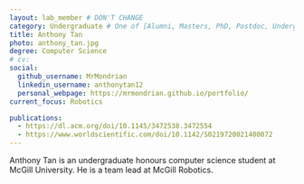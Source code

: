 ```yaml
---
layout: lab_member # DON'T CHANGE
category: Undergraduate # One of [Alumni, Masters, PhD, Postdoc, Undergraduate]
title: Anthony Tan
photo: anthony_tan.jpg
degree: Computer Science
# cv:
social:
  github_username: MrMondrian
  linkedin_username: anthonytan12
  personal_webpage: https://mrmondrian.github.io/portfolio/
current_focus: Robotics

publications:
  - https://dl.acm.org/doi/10.1145/3472538.3472554
  - https://www.worldscientific.com/doi/10.1142/S0219720021400072
---
```


Anthony Tan is an undergraduate honours computer science student at McGill University. He is a team lead at McGill Robotics.